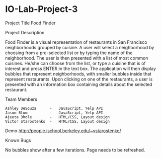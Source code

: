 IO-Lab-Project-3
================

Project Title
Food Finder

Project Description

Food Finder is a visual representation of restaurants in San Francisco neighborhoods grouped by cuisine. A user will select a neighborhood by choosing from a pre-selected list or by typing the name of the neighborhood. The user is then presented with a list of most common cuisines. He/she can choose from the list, or type a cuisine that is of interest and press ENTER in the text box. The application will then display bubbles that represent neighborhoods, with smaller bubbles inside that represent restaurants. Upon clicking on one of the restaurants, a user is presented with an information box containing details about the selected restaurant.

Team Members

	Ashley DeSouza		-	JavaScript, Yelp API
	Jason Blum			-	JavaScript, Yelp API
	Ajeeta Dhole		-	HTML/CSS, Layout design
	Victor Starostenko	-	HTML/CSS, Layout design

Demo
http://people.ischool.berkeley.edu/~vstarostenko/

Known Bugs

No bubbles show after a few iterations. Page needs to be refreshed.

